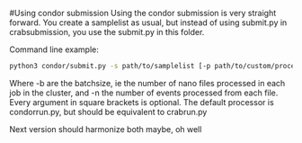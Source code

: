 #Using condor submission
Using the condor submission is very straight forward. You create a samplelist as usual, but instead of using submit.py in crabsubmission, you use the submit.py in this folder.

Command line example:
```bash
python3 condor/submit.py -s path/to/samplelist [-p path/to/custom/processor] [-o /path/to/custom/outputfolder] [-n int] [-b int]
```
Where -b are the batchsize, ie the number of nano files processed in each job in the cluster, and -n the number of events processed from each file. Every argument in square brackets is optional. The default processor is condorrun.py, but should be equivalent to crabrun.py

Next version should harmonize both maybe, oh well